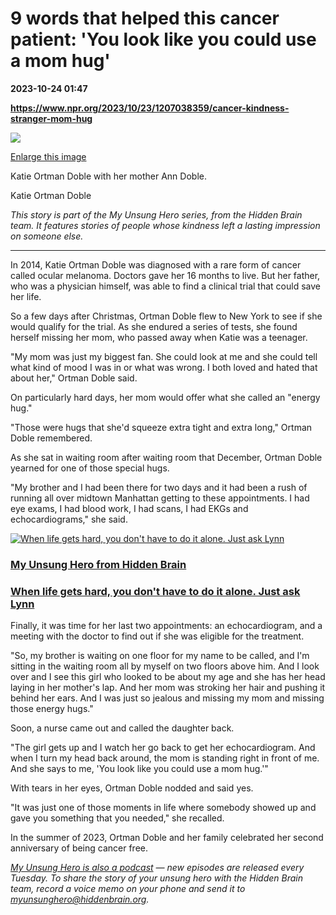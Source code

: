 # 9 words that helped this cancer patient: 'You look like you could use a mom hug'

**2023-10-24 01:47**

**https://www.npr.org/2023/10/23/1207038359/cancer-kindness-stranger-mom-hug**

 ![](https://media.npr.org/assets/img/2023/10/19/kywxb8ja_custom-456904d84f1af05ea10c46e9b0d31d101adc1f1e-s1100-c50.png) 

[Enlarge this image](https://media.npr.org/assets/img/2023/10/19/kywxb8ja_custom-456904d84f1af05ea10c46e9b0d31d101adc1f1e-s1200.png)

Katie Ortman Doble with her mother Ann Doble.

Katie Ortman Doble

_This story is part of the My Unsung Hero series, from the Hidden Brain team. It features stories of people whose kindness left a lasting impression on someone else._

* * *

In 2014, Katie Ortman Doble was diagnosed with a rare form of cancer called ocular melanoma. Doctors gave her 16 months to live. But her father, who was a physician himself, was able to find a clinical trial that could save her life.

So a few days after Christmas, Ortman Doble flew to New York to see if she would qualify for the trial. As she endured a series of tests, she found herself missing her mom, who passed away when Katie was a teenager.

"My mom was just my biggest fan. She could look at me and she could tell what kind of mood I was in or what was wrong. I both loved and hated that about her," Ortman Doble said.

On particularly hard days, her mom would offer what she called an "energy hug."

"Those were hugs that she'd squeeze extra tight and extra long," Ortman Doble remembered.

As she sat in waiting room after waiting room that December, Ortman Doble yearned for one of those special hugs.

"My brother and I had been there for two days and it had been a rush of running all over midtown Manhattan getting to these appointments. I had eye exams, I had blood work, I had scans, I had EKGs and echocardiograms," she said.

[![When life gets hard, you don't have to do it alone. Just ask Lynn](https://media.npr.org/assets/img/2023/08/28/lynn-fainsilber-katz-photo_sq-7d07459af503841da008b6c56b3c7661a315df02-s100-c15.jpg)](https://www.npr.org/2023/08/30/1196420828/good-news-stranger-help-support)

### [My Unsung Hero from Hidden Brain](https://www.npr.org/series/1134955065/my-unsung-hero-from-hidden-brain)

### [When life gets hard, you don't have to do it alone. Just ask Lynn](https://www.npr.org/2023/08/30/1196420828/good-news-stranger-help-support)

Finally, it was time for her last two appointments: an echocardiogram, and a meeting with the doctor to find out if she was eligible for the treatment.

"So, my brother is waiting on one floor for my name to be called, and I'm sitting in the waiting room all by myself on two floors above him. And I look over and I see this girl who looked to be about my age and she has her head laying in her mother's lap. And her mom was stroking her hair and pushing it behind her ears. And I was just so jealous and missing my mom and missing those energy hugs."

Soon, a nurse came out and called the daughter back.

"The girl gets up and I watch her go back to get her echocardiogram. And when I turn my head back around, the mom is standing right in front of me. And she says to me, 'You look like you could use a mom hug.'"

With tears in her eyes, Ortman Doble nodded and said yes.

"It was just one of those moments in life where somebody showed up and gave you something that you needed," she recalled.

In the summer of 2023, Ortman Doble and her family celebrated her second anniversary of being cancer free.

[_My Unsung Hero is also a podcast_](https://hiddenbrain.org/myunsunghero/) _— new episodes are released every Tuesday. To share the story of your unsung hero with the Hidden Brain team, record a voice memo on your phone and send it to myunsunghero@hiddenbrain.org._